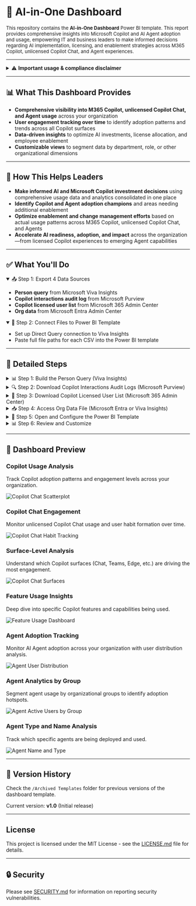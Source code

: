 # 🤖 AI-in-One Dashboard

<p style="font-size:small; font-weight:normal;">
This repository contains the <strong>AI-in-One Dashboard</strong> Power BI template. This report provides comprehensive insights into Microsoft Copilot and AI Agent adoption and usage, empowering IT and business leaders to make informed decisions regarding AI implementation, licensing, and enablement strategies across M365 Copilot, unlicensed Copilot Chat, and Agent experiences.
</p>

---

<details>
<summary>⚠️ <strong>Important usage & compliance disclaimer</strong></summary>

Please note: 

While this tool helps customers better understand their AI usage data, Microsoft has **no visibility** into the data that customers input into this template/tool, nor does Microsoft have any control over how customers will use this template/tool in their environment.

Customers are solely responsible for ensuring that their use of the template tool complies with all applicable laws and regulations, including those related to data privacy and security.

**Microsoft disclaims any and all liability** arising from or related to customers' use of the template tool.

**Experimental Template Notice:**  
This is an experimental template. On occasion, you may notice small deviations from metrics in the official Copilot and Agent Dashboards. We will continue to iterate based on your feedback. Currently available in English only.

</details>

---

## 📊 What This Dashboard Provides

- **Comprehensive visibility into M365 Copilot, unlicensed Copilot Chat, and Agent usage** across your organization
- **User engagement tracking over time** to identify adoption patterns and trends across all Copilot surfaces
- **Data-driven insights** to optimize AI investments, license allocation, and employee enablement
- **Customizable views** to segment data by department, role, or other organizational dimensions

---

## 🚀 How This Helps Leaders

- **Make informed AI and Microsoft Copilot investment decisions** using comprehensive usage data and analytics consolidated in one place
- **Identify Copilot and Agent adoption champions** and areas needing additional enablement
- **Optimize enablement and change management efforts** based on actual usage patterns across M365 Copilot, unlicensed Copilot Chat, and Agents
- **Accelerate AI readiness, adoption, and impact** across the organization—from licensed Copilot experiences to emerging Agent capabilities

---

## ✅ What You'll Do

<details open>
<summary>📤 Step 1: Export 4 Data Sources</summary>

- **Person query** from Microsoft Viva Insights  
- **Copilot interactions audit log** from Microsoft Purview  
- **Copilot licensed user list** from Microsoft 365 Admin Center  
- **Org data** from Microsoft Entra Admin Center  

</details>

<details open>
<summary>🔐 Step 2: Connect Files to Power BI Template</summary>

- Set up Direct Query connection to Viva Insights
- Paste full file paths for each CSV into the Power BI template

</details>

---

## 📁 Detailed Steps

<details>
<summary>📊 Step 1: Build the Person Query (Viva Insights)</summary>

### What This Data Provides
This query provides comprehensive Microsoft 365 Copilot usage metrics aggregated by person and day, enabling you to track adoption patterns and user engagement over time.

### Requirements
- Access level required: **Insights Administrator** or **Insights Analyst**
- Portal: Microsoft Viva Insights
- Permissions needed: Access to create and run Person Queries

### Step-by-Step Instructions

1. **Navigate to the portal**
   - Go to: [https://analysis.insights.viva.office.com/Analysis/CreateAnalysis](https://analysis.insights.viva.office.com/Analysis/CreateAnalysis)
   
   ![Landing page showing Create Analysis](https://raw.githubusercontent.com/microsoft/DecodingSuperUsage/refs/heads/DecodingSuperUsage/images/VivaLanding1.png)

2. **Select Person Query**
   - Click **Person Query** → **Set up analysis**
   
   ![Person query card highlighted](https://raw.githubusercontent.com/microsoft/DecodingSuperUsage/refs/heads/DecodingSuperUsage/images/PersonQuery.png)

3. **Configure query settings**
   - **Time period**: Last 3 months (rolling)
   - **Auto-refresh**: Enable weekly refresh (optional but recommended—this will automatically refresh in Power BI)
   - **Group by**: Day
   - **Metrics**: Select all **M365 Copilot** metrics
   - **Filter**: Set `Is Active = True` (if available) to validate employee count
   - **Attributes**: 
     - **Required**: `Organization`
     - **Optional**: Include any additional attributes you want for reporting (department, role, location, etc.)

4. **Save and run query**
   - Click **Save & Run**
   - Wait until **Status = Completed** (first runs can take several hours)
   - ⚠️ Do not export or connect until processing is complete

### Expected Output
- **File format**: Direct Query (no download needed)
- **Refresh frequency**: Weekly (if auto-refresh enabled)
- **Data granularity**: Daily metrics per person

💡 **Tip**: The more attributes you include in Step 3, the more flexibility you'll have for segmentation and filtering in the dashboard.

</details>

<details>
<summary>🔍 Step 2: Download Copilot Interactions Audit Logs (Microsoft Purview)</summary>

### What This Data Provides
This log provides detailed records of Copilot interactions across all surfaces (Chat, M365 apps, Agents), enabling deep analysis of usage patterns and engagement.

### Requirements
- Access level required: **Audit Reader** or **Compliance Administrator**
- Portal: Microsoft Purview Compliance Portal
- Permissions needed: View and export audit logs

### Step-by-Step Instructions

1. **Navigate to the portal**
   - Go to: [security.microsoft.com](https://security.microsoft.com)
   - In the left pane, scroll down and click **Audit**
   - Ensure you have appropriate compliance roles (e.g., **Audit Reader**). If not, contact your IT admin

2. **Configure the audit search**
   - In **Activities > Friendly Names**, select:  
     `Copilot Activities – Interacted with Copilot`
   - Set a **Date Range** (recommended: 1–3 months to match your Viva query)
   - Give your search a descriptive name (e.g., "Copilot Audit Export - Oct 2025")

3. **Run and export the search**
   - Click **Search**
   - Wait until the status changes to **Completed**
   - Click into the completed search
   - Select **Export > Download all results**
   - Save the CSV file to a known location (e.g., `C:\Data\Copilot_Audit_Logs.csv`)

### Expected File Format
- **File format**: CSV
- **Typical size**: Varies widely (5 MB–500 MB depending on org size and activity)
- **Columns**: ~50+ columns including timestamps, user IDs, activity types, surfaces
- **Rows**: One row per Copilot interaction

📖 **Learn more**: [Export, configure, and view audit log records – Microsoft Learn](https://learn.microsoft.com/en-us/microsoft-365/compliance/audit-log-search)

</details>

<details>
<summary>👤 Step 3: Download Copilot Licensed User List (Microsoft 365 Admin Center)</summary>

### What This Data Provides
This data provides a list of users with Copilot licenses, enabling you to track license utilization and identify licensed vs. unlicensed usage patterns.

### Requirements
- Access level required: **Global Administrator** or **Reports Reader**
- Portal: Microsoft 365 Admin Center
- Permissions needed: View usage reports

### Step-by-Step Instructions

1. **Navigate to the portal**
   - Go to: [admin.microsoft.com](https://admin.microsoft.com)
   - Log in as a **Microsoft 365 Global Administrator** or **Reports Reader**

2. **Unhide usernames** (if concealed)
   - Go to **Settings > Org Settings**
   - Under the **Services** tab, choose **Reports**
   - **Deselect**: "Display concealed user, group, site names in all reports"
   - Click **Save changes**

3. **Navigate to Copilot reports**
   - Go to: **Reports > Usage > Microsoft 365 Copilot**
   - Click on the **Readiness** tab

4. **Export license data**
   - Scroll to **Copilot Readiness Details** section
   - Ensure the column `Has Copilot license assigned` is visible
   - Click the ellipsis (`...`) menu
   - Choose **Export** to download the file as CSV
   - Save to a known location (e.g., `C:\Data\Copilot_Licensed_Users.csv`)

### Expected File Format
- **File format**: CSV
- **Typical size**: 1–10 MB for 1,000–10,000 users
- **Columns**: ~10–15 columns including UserPrincipalName, Department, LicenseStatus, LastActivityDate
- **Rows**: One row per user in your organization

📖 **Learn more**: [Microsoft 365 Copilot Readiness Report – Microsoft Learn](https://learn.microsoft.com/en-us/microsoft-365/admin/activity-reports/microsoft-365-copilot-readiness)

</details>

<details>
<summary>📥 Step 4: Access Org Data File (Microsoft Entra or Viva Insights)</summary>

### What This Data Provides
This file provides organizational hierarchy and user attributes, enabling segmentation by department, role, location, or other organizational dimensions.

### Requirements
- Access level required: **User Administrator** or **Global Reader** (Entra) OR **Insights Administrator** (Viva)
- Portal: Microsoft Entra Admin Center or Viva Insights
- Permissions needed: View and export user data

### Option A: Export from Microsoft Entra (Recommended)

1. **Navigate to the portal**
   - Sign in to: [entra.microsoft.com](https://entra.microsoft.com)
   - In the left-hand navigation, go to: `Identity ➝ Users`

2. **Select and download users**
   - Click **All users**
   - Click the **"Download users"** button (in toolbar or under `...` menu)

3. **Configure the export**
   - In the download dialog, select attributes to include:
   - **Required fields**:
     - `UserPrincipalName`
     - `Department`
   - **Optional but recommended fields**:
     - `JobTitle`
     - `Office`
     - `City`
     - `Country`
     - `Manager`
     - Any custom attributes relevant for reporting

4. **Download the file**
   - Choose **CSV format**
   - Click **Download**
   - Save to a known location (e.g., `C:\Data\Org_Data_Entra.csv`)

### Option B: Reuse Viva Insights Org Data (Alternative)

If you already uploaded an org data file to Viva Insights for your Person Query, you can use the same file for consistency.

### Expected File Format
- **File format**: CSV
- **Typical size**: 1–20 MB depending on org size and attributes
- **Columns**: Varies (5–30+ columns)
- **Required columns**: UserPrincipalName, Department
- **Rows**: One row per user

💡 **Note**: Avoid downloading non-essential attributes as it can degrade performance and increase file size unnecessarily.

📖 **Learn more**: [Download a list of users – Microsoft Learn](https://learn.microsoft.com/en-us/entra/identity/users/users-bulk-download)

</details>

<details>
<summary>🔐 Step 5: Open and Configure the Power BI Template</summary>

### What You'll Do
Connect the Power BI template to your data sources using Direct Query (Viva Insights) and file paths (CSV files).

### Step-by-Step Instructions

1. **Download the template**
   - Download **AI-in-One Dashboard - Template.pbit** from this repository

2. **Get Viva Insights connection parameters**
   - Go back to your Person Query in Viva Insights: [https://analysis.insights.viva.office.com/Analysis](https://analysis.insights.viva.office.com/Analysis)
   - Find your completed query in the list
   - Click the **link icon** (🔗) in the row to copy the connection link
   
   ![Query row showing link icon](https://raw.githubusercontent.com/microsoft/DecodingSuperUsage/refs/heads/DecodingSuperUsage/images/AnalysisResultsLink.png)

3. **Extract connection identifiers**
   - From the copied URL, extract:
     - **partitionId**: 36-character GUID (first ID in URL)
     - **queryId**: 36-character GUID (second ID in URL)
   - Confirm each is exactly 36 characters
   
   ![Partition and Query IDs highlighted](https://raw.githubusercontent.com/microsoft/DecodingSuperUsage/refs/heads/DecodingSuperUsage/images/CopyIdentifiers.png)

4. **Open the template in Power BI Desktop**
   - Double-click the `.pbit` file
   - A parameter dialog will appear

5. **Enter connection parameters**
   - **partitionId**: Paste the 36-character partition ID
   - **queryId**: Paste the 36-character query ID
   - **Copilot Audit Log Path**: Full path to your audit log CSV  
     Example: `C:\Data\Copilot_Audit_Logs.csv`
   - **Licensed Users Path**: Full path to your licensed users CSV  
     Example: `C:\Data\Copilot_Licensed_Users.csv`
   - **Org Data Path**: Full path to your org data CSV  
     Example: `C:\Data\Org_Data_Entra.csv`

6. **Load the data**
   - Click **Load**
   - Wait for all queries to refresh (may take 5–15 minutes on first load)
   - If errors occur, verify file paths are correct and files are accessible

7. **Save and publish**
   - Save as a `.pbix` file (e.g., `AI-in-One Dashboard.pbix`)
   - Publish to your Power BI workspace
   - ✅ **No scheduled refresh required** for Viva data (Direct Query auto-refreshes weekly if enabled)
   - Configure scheduled refresh for CSV files in Power BI Service (optional)

### Troubleshooting

- **Issue**: "File not found" error
  - **Solution**: Verify file paths use absolute paths (e.g., `C:\Data\file.csv`, not `.\file.csv`) and files exist at those locations

- **Issue**: "Could not connect to Viva Insights"
  - **Solution**: Verify partitionId and queryId are exactly 36 characters and copied correctly from the URL

- **Issue**: Data refresh takes extremely long
  - **Solution**: Check CSV file sizes. Very large audit logs (>500 MB) may need to be filtered or split.

</details>

<details>
<summary>📊 Step 6: Review and Customize</summary>

### What You'll Do
Review the dashboard, customize visualizations, and share with stakeholders.

### Recommended Actions

1. **Review dashboard pages**
   - Navigate through all report pages
   - Verify data loaded correctly
   - Check that filters and slicers work as expected

2. **Customize for your organization**
   - Update visuals to match your branding (colors, logos)
   - Adjust hierarchies to match your org structure
   - Add or remove pages based on your needs
   - Create bookmarks for common views

3. **Set up filters and parameters**
   - Configure default date ranges
   - Set up department/role filters
   - Create user-specific views if needed

4. **Publish and share**
   - Publish to Power BI Service if not already done
   - Set up Row-Level Security (RLS) if needed
   - Share with stakeholders via workspace access or apps
   - Create subscriptions for key reports

5. **Document customizations**
   - Keep notes on any changes you make
   - Version your .pbix file if making significant updates
   - Archive old versions in the `/Archived Templates` folder

### Best Practices

- 🔄 **Refresh schedule**: Set up weekly or monthly refresh for CSV files in Power BI Service
- 🔒 **Security**: Use Row-Level Security to restrict sensitive data by department or role
- 📧 **Subscriptions**: Set up email subscriptions for executives who want regular updates
- 📊 **Usage tracking**: Monitor dashboard usage in Power BI Service to understand what resonates

</details>

---

## 📸 Dashboard Preview

### Copilot Usage Analysis
Track Copilot adoption patterns and engagement levels across your organization.

![Copilot Chat Scatterplot](Images/Copilot%20Chat%20-%20Scatterplot.png)

### Copilot Chat Engagement
Monitor unlicensed Copilot Chat usage and user habit formation over time.

![Copilot Chat Habit Tracking](Images/Copilot%20Chat%20-%20Habit.png)

### Surface-Level Analysis
Understand which Copilot surfaces (Chat, Teams, Edge, etc.) are driving the most engagement.

![Copilot Chat Surfaces](Images/Copilot%20Chat%20-%20Surfaces.png)

### Feature Usage Insights
Deep dive into specific Copilot features and capabilities being used.

![Feature Usage Dashboard](Images/Feature%20Usage.png)

### Agent Adoption Tracking
Monitor AI Agent adoption across your organization with user distribution analysis.

![Agent User Distribution](Images/Agent%20User%20Distribution.png)

### Agent Analytics by Group
Segment agent usage by organizational groups to identify adoption hotspots.

![Agent Active Users by Group](Images/Agent%20Active%20User%20by%20Group.png)

### Agent Type and Name Analysis
Track which specific agents are being deployed and used.

![Agent Name and Type](Images/Agent%20Name%20and%20Type.png)

---

## 🔄 Version History

Check the `/Archived Templates` folder for previous versions of the dashboard template.

Current version: **v1.0** (Initial release)

---

##  License

This project is licensed under the MIT License - see the [LICENSE.md](LICENSE.md) file for details.

---

## 🔒 Security

Please see [SECURITY.md](SECURITY.md) for information on reporting security vulnerabilities.
